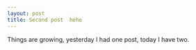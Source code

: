 ```yaml
---
layout: post
title: Second post  hehe
---
```



Things are growing, yesterday I had one post, today I have two.